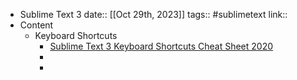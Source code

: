 - Sublime Text 3
  date:: [[Oct 29th, 2023]]
  tags:: #sublimetext 
  link::
- Content
	- Keyboard Shortcuts
		- [Sublime Text 3 Keyboard Shortcuts Cheat Sheet 2020](https://maheshwaghmare.com/sublime-text-keyboard-shortcuts-cheat-sheet/)
		-
		-
